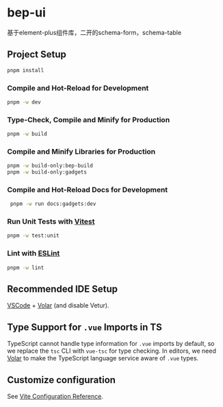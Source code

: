 # bep-ui

基于element-plus组件库，二开的schema-form，schema-table

## Project Setup

```sh
pnpm install
```

### Compile and Hot-Reload for Development

```sh
pnpm -w dev
```

### Type-Check, Compile and Minify for Production

```sh
pnpm -w build
```

### Compile and Minify Libraries for Production

```sh
pnpm -w build-only:bep-build
pnpm -w build-only:gadgets
```

### Compile and Hot-Reload Docs for Development

```sh
 pnpm -w run docs:gadgets:dev
```

### Run Unit Tests with [Vitest](https://vitest.dev/)

```sh
pnpm -w test:unit
```

### Lint with [ESLint](https://eslint.org/)

```sh
pnpm -w lint
```

## Recommended IDE Setup

[VSCode](https://code.visualstudio.com/) + [Volar](https://marketplace.visualstudio.com/items?itemName=Vue.volar) (and disable Vetur).

## Type Support for `.vue` Imports in TS

TypeScript cannot handle type information for `.vue` imports by default, so we replace the `tsc` CLI with `vue-tsc` for type checking. In editors, we need [Volar](https://marketplace.visualstudio.com/items?itemName=Vue.volar) to make the TypeScript language service aware of `.vue` types.

## Customize configuration

See [Vite Configuration Reference](https://vitejs.dev/config/).
